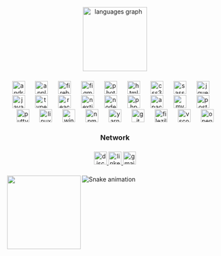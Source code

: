 <div align="center">
  <img src="https://github-readme-stats.vercel.app/api/top-langs?username=Guzzera&locale=en&hide_title=true&layout=compact&card_width=320&langs_count=12&theme=github_dark&hide_border=true" height="150" alt="languages graph"  />
</div>

###

<div align="center">
  <img src="https://cdn.simpleicons.org/android/3DDC84" height="30" alt="android logo"  />
  <img width="16" />
  <img src="https://cdn.simpleicons.org/apple/000000" height="30" alt="apple logo"  />
  <img width="16" />
  <img src="https://cdn.simpleicons.org/firebase/FFCA28" height="30" alt="firebase logo"  />
  <img width="16" />
  <img src="https://cdn.simpleicons.org/figma/F24E1E" height="30" alt="figma logo"  />
  <img width="16" />
  <img src="https://cdn.simpleicons.org/adobephotoshop/31A8FF" height="30" alt="photoshop logo"  />
  <img width="16" />
  <img src="https://cdn.simpleicons.org/html5/E34F26" height="30" alt="html5 logo"  />
  <img width="16" />
  <img src="https://cdn.simpleicons.org/css3/1572B6" height="30" alt="css3 logo"  />
  <img width="16" />
  <img src="https://cdn.simpleicons.org/sass/CC6699" height="30" alt="sass logo"  />
  <img width="16" />
  <img src="https://cdn.simpleicons.org/jquery/0769AD" height="30" alt="jquery logo"  />
  <img width="16" />
  <img src="https://cdn.simpleicons.org/javascript/F7DF1E" height="30" alt="javascript logo"  />
  <img width="16" />
  <img src="https://cdn.simpleicons.org/typescript/3178C6" height="30" alt="typescript logo"  />
  <img width="16" />
  <img src="https://cdn.simpleicons.org/react/61DAFB" height="30" alt="react logo"  />
  <img width="16" />
  <img src="https://cdn.simpleicons.org/nextdotjs/000000" height="30" alt="nextjs logo"  />
  <img width="16" />
  <img src="https://cdn.simpleicons.org/nodedotjs/339933" height="30" alt="nodejs logo"  />
  <img width="16" />
  <img src="https://cdn.simpleicons.org/php/777BB4" height="30" alt="php logo"  />
  <img width="16" />
  <img src="https://cdn.simpleicons.org/apache/D22128" height="30" alt="apache logo"  />
  <img width="16" />
  <img src="https://cdn.simpleicons.org/mysql/4479A1" height="30" alt="mysql logo"  />
  <img width="16" />
  <img src="https://cdn.simpleicons.org/postgresql/4169E1" height="30" alt="postgresql logo"  />
  <img width="16" />
  <img src="https://cdn.jsdelivr.net/gh/devicons/devicon/icons/putty/putty-original.svg" height="30" alt="putty logo"  />
  <img width="16" />
  <img src="https://cdn.simpleicons.org/linux/FCC624" height="30" alt="linux logo"  />
  <img width="16" />
  <img src="https://cdn.simpleicons.org/windows/0078D6" height="30" alt="windows8 logo"  />
  <img width="16" />
  <img src="https://cdn.simpleicons.org/npm/CB3837" height="30" alt="npm logo"  />
  <img width="16" />
  <img src="https://cdn.simpleicons.org/yarn/2C8EBB" height="30" alt="yarn logo"  />
  <img width="16" />
  <img src="https://skillicons.dev/icons?i=git" height="30" alt="git logo"  />
  <img width="16" />
  <img src="https://cdn.jsdelivr.net/gh/devicons/devicon/icons/filezilla/filezilla-plain.svg" height="30" alt="filezilla logo"  />
  <img width="16" />
  <img src="https://cdn.simpleicons.org/visualstudiocode/007ACC" height="30" alt="vscode logo"  />
  <img width="16" />
  <img src="https://cdn.jsdelivr.net/gh/devicons/devicon/icons/openal/openal-original.svg" height="30" alt="openal logo"  />
</div>

###

<h3 align="center">Network</h3>

###

<div align="center">
  <a href="https://discord.com/channels/@Guzzera#54612Fchannels%2F%40Guzzera" target="_blank">
    <img src="https://img.shields.io/static/v1?message=Discord&logo=discord&label=&color=7289DA&logoColor=white&labelColor=&style=for-the-badge" height="30" alt="discord logo"  />
  </a>
  <a href="https://www.linkedin.com/in/gusreis/" target="_blank">
    <img src="https://img.shields.io/static/v1?message=LinkedIn&logo=linkedin&label=&color=0077B5&logoColor=white&labelColor=&style=for-the-badge" height="30" alt="linkedin logo"  />
  </a>
  <a href="mailto:guzzeradeveloper@gmail.com" target="_blank">
    <img src="https://img.shields.io/static/v1?message=Gmail&logo=gmail&label=&color=D14836&logoColor=white&labelColor=&style=for-the-badge" height="30" alt="gmail logo"  />
  </a>
</div>

###

<img align="left" height="172" src="https://camo.githubusercontent.com/8052ead9a69342705e5f4a7d1906e8efc8769cd96b37ac3033d05940d4f1d38c/68747470733a2f2f632e74656e6f722e636f6d2f69746a46657356385f525541414141692f736f756c6a612d626f792d706570652e676966"  />

###

<img src="https://raw.githubusercontent.com/Guzzera/Guzzera/output/snake.svg" alt="Snake animation" />

###
